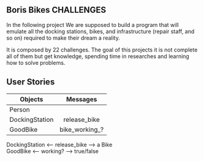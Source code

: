 ## Boris Bikes CHALLENGES

In the following project We are supposed to build a program that will emulate all the docking stations, bikes, and infrastructure (repair staff, and so on) required to make their dream a reality.

It is composed by 22 challenges.
The goal of this projects it is not complete all of them but get knowledge, spending time in researches and learning how to solve problems.

## User Stories

|    Objects    |    Messages   |
| ------------- |:-------------:|
| Person        |               |
| DockingStation|release_bike   |
| GoodBike      |bike_working_? |


DockingStation <-- release_bike --> a Bike <br />
GoodBike       <--   working?   --> true/false
